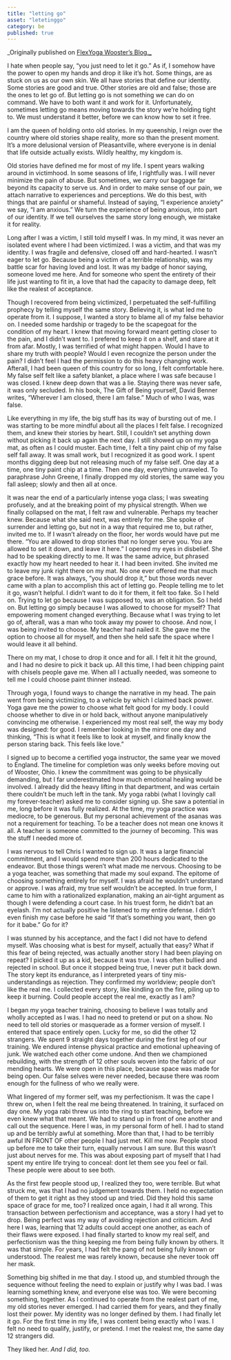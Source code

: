 ```yaml
---
title: "letting go"
asset: "letetinggo" 
category: be
published: true
---
```


_Originally published on [FlexYoga Wooster’s Blog._](http://flexyogawooster.com/letting-go/)

I hate when people say, “you just need to let it go.” As if, I somehow have the power to open my hands and drop it like it’s hot. Some things, are as stuck on us as our own skin. We all have stories that define our identity. Some stories are good and true. Other stories are old and false; those are the ones to let go of. But letting go is not something we can do on command. We have to both want it and work for it. Unfortunately, sometimes letting go means moving towards the story we’re holding tight to. We must understand it better, before we can know how to set it free.

I am the queen of holding onto old stories. In my queenship, I reign over the country where old stories shape reality, more so than the present moment. It’s a more delusional version of Pleasantville, where everyone is in denial that life outside actually exists. Wildly healthy, my kingdom is. 

Old stories have defined me for most of my life. I spent years walking around in victimhood. In some seasons of life, I rightfully was. I will never minimize the pain of abuse. But sometimes, we carry our baggage far beyond its capacity to serve us. And in order to make sense of our pain, we attach narrative to experiences and perceptions. We do this best, with things that are painful or shameful. Instead of saying, “I experience anxiety” we say, “I am anxious.” We turn the experience of being anxious, into part of our identity. If we tell ourselves the same story long enough, we mistake it for reality. 

Long after I was a victim, I still told myself I was. In my mind, it was never an isolated event where I had been victimized. I was a victim, and that was my identity. I was fragile and defensive, closed off and hard-hearted. I wasn’t eager to let go. Because being a victim of a terrible relationship, was my battle scar for having loved and lost. It was my badge of honor saying, someone loved me here. And for someone who spent the entirety of their life just wanting to fit in, a love that had the capacity to damage deep, felt like the realest of acceptance.

Though I recovered from being victimized, I perpetuated the self-fulfilling prophecy by telling myself the same story. Believing it, is what led me to operate from it. I suppose, I wanted a story to blame all of my false behavior on. I needed some hardship or tragedy to be the scapegoat for the condition of my heart. I knew that moving forward meant getting closer to the pain, and I didn’t want to. I prefered to keep it on a shelf, and stare at it from afar. Mostly, I was terrified of what might happen. Would I have to share my truth with people? Would I even recognize the person under the pain? I didn’t feel I had the permission to do this heavy changing work. Afterall, I had been queen of this country for so long, I felt comfortable here. My false self felt like a safety blanket, a place where I was safe because I was closed. I knew deep down that was a lie. Staying there was never safe, it was only secluded. In his book, The Gift of Being yourself, David Benner writes, “Wherever I am closed, there I am false.” Much of who I was, was false.

Like everything in my life, the big stuff has its way of bursting out of me. I was starting to be more mindful about all the places I felt false. I recognized them, and knew their stories by heart. Still, I couldn’t set anything down without picking it back up again the next day. I still showed up on my yoga mat, as often as I could muster. Each time, I felt a tiny paint chip of my false self fall away. It was small work, but I recognized it as good work. I spent months digging deep but not releasing much of my false self. One day at a time, one tiny paint chip at a time. Then one day, everything unraveled. To paraphrase John Greene, I finally dropped my old stories, the same way you fall asleep; slowly and then all at once. 

It was near the end of a particularly intense yoga class; I was sweating profusely, and at the breaking point of my physical strength. When we finally collapsed on the mat, I felt raw and vulnerable. Perhaps my teacher knew. Because what she said next, was entirely for me. She spoke of surrender and letting go, but not in a way that required me to, but rather, invited me to. If I wasn’t already on the floor, her words would have put me there. “You are allowed to drop stories that no longer serve you. You are allowed to set it down, and leave it here.” I opened my eyes in disbelief. She had to be speaking directly to me. It was the same advice, but phrased exactly how my heart needed to hear it. I had been invited. She invited me to leave my junk right there on my mat. No one ever offered me that much grace before. It was always, “you should drop it,” but those words never came with a plan to accomplish this act of letting go.  People telling me to let it go, wasn’t helpful. I didn’t want to do it for them, it felt too fake. So I held on. Trying to let go because I was supposed to, was an obligation. So I held on. But letting go simply because I was allowed to choose for myself? That empowering moment changed everything. Because what I was trying to let go of, afterall, was a man who took away my power to choose. And now, I was being invited to choose. My teacher had nailed it. She gave me the option to choose all for myself, and then she held safe the space where I would leave it all behind. 

There on my mat, I chose to drop it once and for all. I felt it hit the ground, and I had no desire to pick it back up. All this time, I had been chipping paint with chisels people gave me. When all I actually needed, was someone to tell me I could choose paint thinner instead. 

Through yoga, I found ways to change the narrative in my head. The pain went from being victimizing, to a vehicle by which I claimed back power. Yoga gave me the power to choose what felt good for my body. I could choose whether to dive in or hold back, without anyone manipulatively convincing me otherwise. I experienced my most real self, the way my body was designed: for good. I remember looking in the mirror one day and thinking, “This is what it feels like to look at myself, and finally know the person staring back. This feels like love.”

I signed up to become a certified yoga instructor, the same year we moved to England. The timeline for completion was only weeks before moving out of Wooster, Ohio. I knew the commitment was going to be physically demanding, but I far underestimated how much emotional healing would be involved. I already did the heavy lifting in that department, and was certain there couldn’t be much left in the tank. 
My yoga rabbi (what I lovingly call my forever-teacher) asked me to consider signing up. She saw a potential in me, long before it was fully realized. At the time, my yoga practice was mediocre, to be generous. But my personal achievement of the asanas was not a requirement for teaching. To be a teacher does not mean one knows it all. A teacher is someone committed to the journey of becoming. This was the stuff I needed more of. 

I was nervous to tell Chris I wanted to sign up. It was a large financial commitment, and I would spend more than 200 hours dedicated to the endeavor. But those things weren’t what made me nervous. Choosing to be a yoga teacher, was something that made my soul expand. The epitome of choosing something entirely for myself. I was afraid he wouldn’t understand or approve. I was afraid, my true self wouldn’t be accepted.  In true form, I came to him with a rationalized explanation, making an air-tight argument as though I were defending a court case. In his truest form, he didn’t bat an eyelash. I’m not actually positive he listened to my entire defense. I didn’t even finish my case before he said “If that’s something you want, then go for it babe.” Go for it?

I was stunned by his acceptance, and the fact I did not have to defend myself. Was choosing what is best for myself, actually that easy? What if this fear of being rejected, was actually another story I had been playing on repeat? I picked it up as a kid, because it was true. I was often bullied and rejected in school. But once it stopped being true, I never put it back down. The story kept its endurance, as I interpreted years of tiny mis-understandings as rejection. They confirmed my worldview; people don’t like the real me. I collected every story, like kindling on the fire, piling up to keep it burning. Could people accept the real me, exactly as I am?

I began my yoga teacher training, choosing to believe I was totally and wholly accepted as I was. I had no need to pretend or put on a show. No need to tell old stories or masquerade as a former version of myself. I entered that space entirely open. Lucky for me, so did the other 12 strangers. We spent 9 straight days together during the first leg of our training. We endured intense physical practice and emotional upheaving of junk. We watched each other come undone. And then we championed rebuilding, with the strength of 12 other souls woven into the fabric of our mending hearts. We were open in this place, because space was made for being open. Our false selves were never needed, because there was room enough for the fullness of who we really were. 

What lingered of my former self, was my perfectionism. It was the cape I threw on, when I felt the real me being threatened. In training, it surfaced on day one. My yoga rabi threw us into the ring to start teaching, before we even knew what that meant. We had to stand up in front of one another and call out the sequence. Here I was,  in my personal form of hell. I had to stand up and be terribly awful at something. More than that, I had to be terribly awful IN FRONT OF other people I had just met. Kill me now.  People stood up before me to take their turn, equally nervous I am sure. But this wasn’t just about nerves for me. This was about exposing part of myself that I had spent my entire life trying to conceal: dont let them see you feel or fail. These people were about to see both.

As the first few people stood up, I realized they too, were terrible. But what struck me, was that I had no judgement towards them. I held no expectation of them to get it right as they stood up and tried. Did they hold this same space of grace for me, too?  I realized once again, I had it all wrong. This transaction between perfectionism and acceptance, was a story I had yet to drop. Being perfect was my way of avoiding rejection and criticism. And here I was, learning that 12 adults could accept one another, as each of their flaws were exposed. I had finally started to know my real self, and perfectionism was the thing keeping me from being fully known by others. It was that simple. For years, I had felt the pang of not being fully known or understood. The realest me was rarely known, because she never took off her mask.

Something big shifted in me that day. I stood up, and stumbled through the sequence without feeling the need to explain or justify why I was bad. I was learning something knew, and everyone else was too. We were becoming something, together. As I continued to operate from the realest part of me, my old stories never emerged. I had carried them for years, and they finally lost their power. My identity was no longer defined by them. I had finally let it go. For the first time in my life, I was content being exactly who I was. I felt no need to qualify, justify, or pretend. I met the realest me, the same day 12 strangers did. 

They liked her. _And I did, too._
